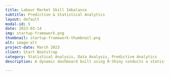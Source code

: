 ```yaml
---
title: Labour Market Skill Imbalance
subtitle: Predictive & Statistical Analytics
layout: default
modal-id: 5
date: 2023-03-14
img: startup-framework.png
thumbnail: startup-framework-thumbnail.png
alt: image-alt
project-date: March 2023
client: Start Bootstrap
category: Statistical Analysis, Data Analysis, Predictive Analytics
description: A dynamic dashboard built using R-Shiny conducts a statistical analysis on labour market skill imbalance in the OECD countries. The dashboard was built using the data available from the OECD for the year 2023. Dashboard helps in identifying the skill sets that are in demand and the labour markets where the skill set is either available or unavailable. 

---
```

